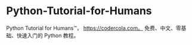 # Python-Tutorial-for-Humans
Python Tutorial for Humans™， https://codercola.com。
免费、中文、零基础、快速入门的 Python 教程。
